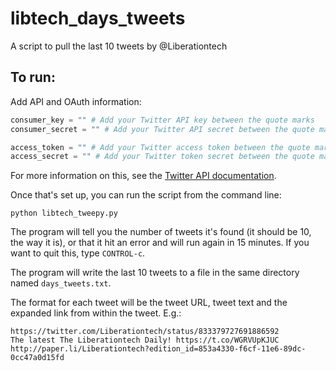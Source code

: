 # libtech_days_tweets
A script to pull the last 10 tweets by @Liberationtech

## To run:
Add API and OAuth information:

```python
consumer_key = "" # Add your Twitter API key between the quote marks
consumer_secret = "" # Add your Twitter API secret between the quote marks

access_token = "" # Add your Twitter access token between the quote marks
access_secret = "" # Add your Twitter token secret between the quote marks
```

For more information on this, see the [Twitter API documentation](https://dev.twitter.com/ads/tutorials/getting-started).

Once that's set up, you can run the script from the command line:

```
python libtech_tweepy.py
```

The program will tell you the number of tweets it's found (it should be 10, the way it is), or that it hit an error and will run again in 15 minutes. If you want to quit this, type `CONTROL-c`.

The program will write the last 10 tweets to a file in the same directory named `days_tweets.txt`.

The format for each tweet will be the tweet URL, tweet text and the expanded link from within the tweet. E.g.:

```
https://twitter.com/Liberationtech/status/833379727691886592
The latest The Liberationtech Daily! https://t.co/WGRVUpKJUC
http://paper.li/Liberationtech?edition_id=853a4330-f6cf-11e6-89dc-0cc47a0d15fd
```


